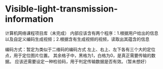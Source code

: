 # Visible-light-transmission-information
计算机网络课程项目库（未完成）
内部应该含有两个程序：1.根据用户给出的信息以及自定义编码生成视频；2.根据含有生成视频的视频，读取出其蕴含的信息

编码方式：暂定为类似于二维码的编码方式
左上、右上、左下各有三个大的定位点，用于定位图片位置。
其余格子中，黑格为1，白格为0，是真正需要传输的数据。
应该还需要设定一种检验码，用于判定传输数据是否有效。（暂未想好）
